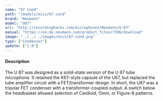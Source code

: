 ```yaml
---
name: "87 Cond"
path: "/models/mics/87-cond"
brand: "Neumann"
model: "U87"
url: "http://recordinghacks.com/microphones/Neumann/U-87"
manual: "https://en-de.neumann.com/product_files/7396/download"
image: "../../../images/mics/87-cond.png"
type: ["Condenser"]
update: ["1.0"]
---
```

#### Description
The U 87 was designed as a solid-state version of the U 67 tube microphone. It retained the K67-style capsule of the U67, but replaced the tube amplifier circuit with a FET/transformer design. In short, the U87 was a tripolar FET condenser with a transformer-coupled output. A switch below the headbasket allowed selection of Cardioid, Omni, or Figure-8 patterns.